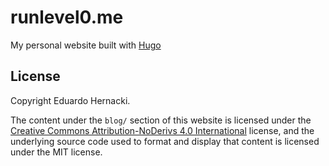 # runlevel0.me

My personal website built with [Hugo](https://gohugo.io/)

## License

Copyright Eduardo Hernacki.

The content under the `blog/` section of this website is licensed under the  [Creative Commons Attribution-NoDerivs 4.0 International](https://creativecommons.org/licenses/by-nd/4.0/) license, and the underlying source code used to format and display that content is licensed under the MIT license.
